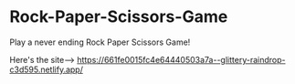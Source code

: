 # Rock-Paper-Scissors-Game
Play a never ending Rock Paper Scissors Game!

Here's the site-->
https://661fe0015fc4e64440503a7a--glittery-raindrop-c3d595.netlify.app/
